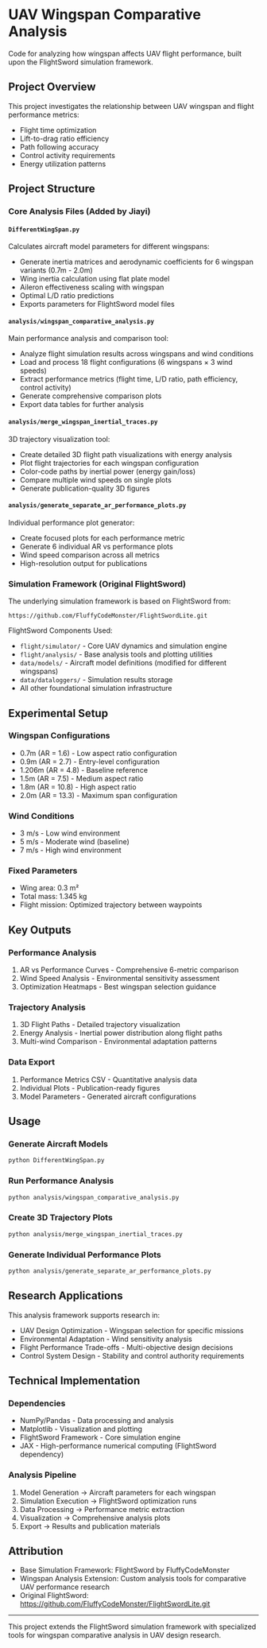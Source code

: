 # UAV Wingspan Comparative Analysis

Code for analyzing how wingspan affects UAV flight performance, built upon the FlightSword simulation framework.

## Project Overview

This project investigates the relationship between UAV wingspan and flight performance metrics:
- Flight time optimization
- Lift-to-drag ratio efficiency  
- Path following accuracy
- Control activity requirements
- Energy utilization patterns

## Project Structure

### Core Analysis Files (Added by Jiayi)

#### `DifferentWingSpan.py`
Calculates aircraft model parameters for different wingspans:
- Generate inertia matrices and aerodynamic coefficients for 6 wingspan variants (0.7m - 2.0m)
- Wing inertia calculation using flat plate model
- Aileron effectiveness scaling with wingspan
- Optimal L/D ratio predictions
- Exports parameters for FlightSword model files

#### `analysis/wingspan_comparative_analysis.py` 
Main performance analysis and comparison tool:
- Analyze flight simulation results across wingspans and wind conditions
- Load and process 18 flight configurations (6 wingspans × 3 wind speeds)
- Extract performance metrics (flight time, L/D ratio, path efficiency, control activity)
- Generate comprehensive comparison plots
- Export data tables for further analysis

#### `analysis/merge_wingspan_inertial_traces.py`
3D trajectory visualization tool:
- Create detailed 3D flight path visualizations with energy analysis
- Plot flight trajectories for each wingspan configuration
- Color-code paths by inertial power (energy gain/loss)
- Compare multiple wind speeds on single plots
- Generate publication-quality 3D figures

#### `analysis/generate_separate_ar_performance_plots.py`
Individual performance plot generator:
- Create focused plots for each performance metric
- Generate 6 individual AR vs performance plots
- Wind speed comparison across all metrics
- High-resolution output for publications

### Simulation Framework (Original FlightSword)

The underlying simulation framework is based on FlightSword from:
```
https://github.com/FluffyCodeMonster/FlightSwordLite.git
```

FlightSword Components Used:
- `flight/simulator/` - Core UAV dynamics and simulation engine
- `flight/analysis/` - Base analysis tools and plotting utilities  
- `data/models/` - Aircraft model definitions (modified for different wingspans)
- `data/dataloggers/` - Simulation results storage
- All other foundational simulation infrastructure

## Experimental Setup

### Wingspan Configurations
- 0.7m (AR = 1.6) - Low aspect ratio configuration
- 0.9m (AR = 2.7) - Entry-level configuration  
- 1.206m (AR = 4.8) - Baseline reference
- 1.5m (AR = 7.5) - Medium aspect ratio
- 1.8m (AR = 10.8) - High aspect ratio
- 2.0m (AR = 13.3) - Maximum span configuration

### Wind Conditions
- 3 m/s - Low wind environment
- 5 m/s - Moderate wind (baseline)
- 7 m/s - High wind environment

### Fixed Parameters
- Wing area: 0.3 m²
- Total mass: 1.345 kg
- Flight mission: Optimized trajectory between waypoints

## Key Outputs

### Performance Analysis
1. AR vs Performance Curves - Comprehensive 6-metric comparison
2. Wind Speed Analysis - Environmental sensitivity assessment
3. Optimization Heatmaps - Best wingspan selection guidance

### Trajectory Analysis  
1. 3D Flight Paths - Detailed trajectory visualization
2. Energy Analysis - Inertial power distribution along flight paths
3. Multi-wind Comparison - Environmental adaptation patterns

### Data Export
1. Performance Metrics CSV - Quantitative analysis data
2. Individual Plots - Publication-ready figures
3. Model Parameters - Generated aircraft configurations

## Usage

### Generate Aircraft Models
```bash
python DifferentWingSpan.py
```

### Run Performance Analysis
```bash
python analysis/wingspan_comparative_analysis.py
```

### Create 3D Trajectory Plots
```bash
python analysis/merge_wingspan_inertial_traces.py
```

### Generate Individual Performance Plots
```bash
python analysis/generate_separate_ar_performance_plots.py
```

## Research Applications

This analysis framework supports research in:
- UAV Design Optimization - Wingspan selection for specific missions
- Environmental Adaptation - Wind sensitivity analysis
- Flight Performance Trade-offs - Multi-objective design decisions
- Control System Design - Stability and control authority requirements

## Technical Implementation

### Dependencies
- NumPy/Pandas - Data processing and analysis
- Matplotlib - Visualization and plotting
- FlightSword Framework - Core simulation engine
- JAX - High-performance numerical computing (FlightSword dependency)

### Analysis Pipeline
1. Model Generation → Aircraft parameters for each wingspan
2. Simulation Execution → FlightSword optimization runs  
3. Data Processing → Performance metric extraction
4. Visualization → Comprehensive analysis plots
5. Export → Results and publication materials

## Attribution

- Base Simulation Framework: FlightSword by FluffyCodeMonster
- Wingspan Analysis Extension: Custom analysis tools for comparative UAV performance research
- Original FlightSword: https://github.com/FluffyCodeMonster/FlightSwordLite.git

---

This project extends the FlightSword simulation framework with specialized tools for wingspan comparative analysis in UAV design research.